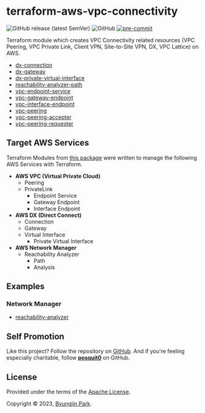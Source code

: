 # terraform-aws-vpc-connectivity

![GitHub release (latest SemVer)](https://img.shields.io/github/v/release/tedilabs/terraform-aws-vpc-connectivity?color=blue&sort=semver&style=flat-square)
![GitHub](https://img.shields.io/github/license/tedilabs/terraform-aws-vpc-connectivity?color=blue&style=flat-square)
[![pre-commit](https://img.shields.io/badge/pre--commit-enabled-brightgreen?logo=pre-commit&logoColor=white&style=flat-square)](https://github.com/pre-commit/pre-commit)

Terraform module which creates VPC Connectivity related resources (VPC Peering, VPC Private Link, Client VPN, Site-to-Site VPN, DX, VPC Lattice) on AWS.

- [dx-connection](./modules/dx-connection)
- [dx-gateway](./modules/dx-gateway)
- [dx-private-virtual-interface](./modules/dx-private-virtual-interface)
- [reachability-analyzer-path](./modules/reachability-analyzer-path)
- [vpc-endpoint-service](./modules/vpc-endpoint-service)
- [vpc-gateway-endpoint](./modules/vpc-gateway-endpoint)
- [vpc-interface-endpoint](./modules/vpc-interface-endpoint)
- [vpc-peering](./modules/vpc-peering)
- [vpc-peering-accepter](./modules/vpc-peering-accepter)
- [vpc-peering-requester](./modules/vpc-peering-requester)


## Target AWS Services

Terraform Modules from [this package](https://github.com/tedilabs/terraform-aws-vpc-connectivity) were written to manage the following AWS Services with Terraform.

- **AWS VPC (Virtual Private Cloud)**
  - Peering
  - PrivateLink
    - Endpoint Service
    - Gateway Endpoint
    - Interface Endpoint
- **AWS DX (Direct Connect)**
  - Connection
  - Gateway
  - Virtual Interface
    - Private Virtual Interface
- **AWS Network Manager**
  - Reachability Analyzer
    - Path
    - Analysis


## Examples

### Network Manager

- [reachability-analyzer](./examples/reachability-analyzer)


## Self Promotion

Like this project? Follow the repository on [GitHub](https://github.com/tedilabs/terraform-aws-vpc-connectivity). And if you're feeling especially charitable, follow **[posquit0](https://github.com/posquit0)** on GitHub.


## License

Provided under the terms of the [Apache License](LICENSE).

Copyright © 2023, [Byungjin Park](https://www.posquit0.com).
